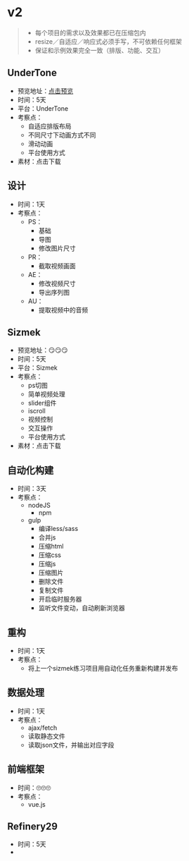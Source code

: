 # v2

> * 每个项目的需求以及效果都已在压缩包内
> * resize／自适应／响应式必须手写，不可依赖任何框架
> * 保证和示例效果完全一致（排版、功能、交互）

## UnderTone

* 预览地址：[点击预览](http://192.168.1.47/ut_test/mobile.html)
* 时间：5天
* 平台：UnderTone
* 考察点：
  * 自适应排版布局
  * 不同尺寸下动画方式不同
  * 滑动动画
  * 平台使用方式
* 素材：点击下载

## 设计

* 时间：1天
* 考察点：
  * PS：
    * 基础
    * 导图
    * 修改图片尺寸
  * PR：
    * 截取视频画面
  * AE：
    * 修改视频尺寸
    * 导出序列图
  * AU：
    * 提取视频中的音频

## Sizmek

* 预览地址：😏😏😏
* 时间：5天
* 平台：Sizmek
* 考察点：
  * ps切图
  * 简单视频处理
  * slider组件
  * iscroll
  * 视频控制
  * 交互操作
  * 平台使用方式
* 素材：点击下载

## 自动化构建

* 时间：3天
* 考察点：
  * nodeJS
    * npm
  * gulp
    * 编译less/sass
    * 合并js
    * 压缩html
    * 压缩css
    * 压缩js
    * 压缩图片
    * 删除文件
    * 复制文件
    * 开启临时服务器
    * 监听文件变动，自动刷新浏览器

## 重构

* 时间：1天
* 考察点：
  * 将上一个sizmek练习项目用自动化任务重新构建并发布

## 数据处理

* 时间：1天
* 考察点：
  * ajax/fetch
  * 读取静态文件
  * 读取json文件，并输出对应字段

## 前端框架

* 时间：🙄🙄🙄
* 考察点：
  * vue.js

## Refinery29

* 时间：5天
* ​



